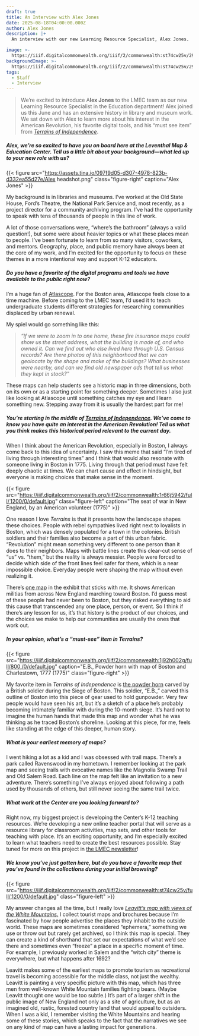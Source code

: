 ```yaml
---
draft: true
title: An Interview with Alex Jones
date: 2025-08-18T04:00:00.000Z
author: Alex Jones
description: |+
  An interview with our new Learning Resource Specialist, Alex Jones.

image: >-
  https://iiif.digitalcommonwealth.org/iiif/2/commonwealth:st74cw25v/293,1908,10040,3948/1800,/0/default.jpg
backgroundImage: >-
  https://iiif.digitalcommonwealth.org/iiif/2/commonwealth:st74cw25v/293,1908,10040,3948/1800,/0/default.jpg
tags:
  - Staff
  - Interview
---
```


> We’re excited to introduce A**lex Jones** to the LMEC team as our new Learning Resource Specialist in the Education department! Alex joined us this June and has an extensive history in library and museum work. We sat down with Alex to learn more about his interest in the American Revolution, his favorite digital tools, and his “must see item” from *[Terrains of Independence](https://www.leventhalmap.org/digital-exhibitions/terrains-of-independence/)*.

##### **Alex, we’re so excited to have you on board here at the Leventhal Map & Education Center. Tell us a little bit about your background—what led up to your new role with us?**

{{< figure src="https://assets.tina.io/097f9d05-d307-4978-823b-d332ea55d27e/Alex headshot.png" class="figure-right" caption="Alex Jones" >}}

My background is in libraries and museums. I’ve worked at the Old State House, Ford’s Theatre, the National Park Service and, most recently, as a project director for a community archiving program. I’ve had the opportunity to speak with tens of thousands of people in this line of work. 

A lot of those conversations were, “where’s the bathroom” (always a valid question!), but some were about heavier topics or what these places mean to people. I’ve been fortunate to learn from so many visitors, coworkers, and mentors. Geography, place, and public memory have always been at the core of my work, and I’m excited for the opportunity to focus on these themes in a more intentional way and support K-12 educators.

##### **Do you have a favorite of the digital programs and tools we have available to the public right now?**

I’m a huge fan of [Atlascope](https://www.atlascope.org/). For the Boston area, Atlascope feels close to a time machine. Before coming to the LMEC team, I’d used it to teach undergraduate students different strategies for researching communities displaced by urban renewal.

My spiel would go something like this:

> *“If we were to zoom in to one home, these fire insurance maps could show us the street address, what the building is made of, and who owned it. Can we find out who else lived here through U.S. Census records? Are there photos of this neighborhood that we can geolocate by the shape and make of the buildings? What businesses were nearby, and can we find old newspaper ads that tell us what they kept in stock?”*

These maps can help students see a historic map in three dimensions, both on its own or as a starting point for something deeper. Sometimes I also just like looking at Atlascope until something catches my eye and I learn something new. Stepping away from it is usually the hardest part for me!

##### **You’re starting in the middle of *[Terrains of Independence](https://www.leventhalmap.org/digital-exhibitions/terrains-of-independence/).* We’ve come to know you have quite an interest in the American Revolution! Tell us what you think makes this historical period relevant to the current day.**

When I think about the American Revolution, especially in Boston, I always come back to this idea of uncertainty. I saw this meme that said “I’m tired of living through interesting times” and I think that would also resonate with someone living in Boston in 1775. Living through that period must have felt deeply chaotic at times. We can chart cause and effect in hindsight, but everyone is making choices that make sense in the moment.

{{< figure src="https://iiif.digitalcommonwealth.org/iiif/2/commonwealth:1r66j5942/full/,1200/0/default.jpg" class="figure-left" caption="The seat of war in New England, by an American volunteer (1775)" >}}

One reason I love *Terrains* is that it presents how the landscape shapes these choices. People with rebel sympathies lived right next to loyalists in Boston, which was densely populated for a town in the colonies. British soldiers and their families also become a part of this urban fabric. “Revolution” might mean something very different to one person than it does to their neighbors. Maps with battle lines create this clear-cut sense of “us” vs. “them,” but the reality is always messier. People were forced to decide which side of the front lines feel safer for them, which is a near impossible choice. Everyday people were shaping the map without even realizing it.

There’s [one map](https://www.leventhalmap.org/digital-exhibitions/terrains-of-independence/city/the-seat-of-war/) in the exhibit that sticks with me. It shows American militias from across New England marching toward Boston. I’d guess most of these people had never been to Boston, but they risked everything to aid this cause that transcended any one place, person, or event. So I think if there’s any lesson for us, it’s that history is the product of our choices, and the choices we make to help our communities are usually the ones that work out.

##### **In your opinion, what’s a “must-see” item in Terrains?**

{{< figure src="https://iiif.digitalcommonwealth.org/iiif/2/commonwealth:1j92h002g/full/800,/0/default.jpg" caption="E.B., Powder horn with map of Boston and Charlestown, 1777 (1775)" class="figure-right" >}}

My favorite item in *Terrains of Independence* is [the powder horn](https://www.argomaps.org/maps/commonwealth:q524n340p/) carved by a British soldier during the Siege of Boston. This soldier, “E.B.,” carved this outline of Boston into this piece of gear used to hold gunpowder. Very few people would have seen his art, but it’s a sketch of a place he’s probably becoming intimately familiar with during the 10-month siege. It’s hard not to imagine the human hands that made this map and wonder what he was thinking as he traced Boston’s shoreline. Looking at this piece, for me, feels like standing at the edge of this deeper, human story.

##### **What is your earliest memory of maps?**

I went hiking a lot as a kid and I was obsessed with trail maps. There’s a park called Ravenswood in my hometown. I remember looking at the park map and seeing trails with evocative names like the Magnolia Swamp Trail and Old Salem Road. Each line on the map felt like an invitation to a new adventure. There’s something I’ve always enjoyed about following a path used by thousands of others, but still never seeing the same trail twice.

##### What work at the Center are you looking forward to?

Right now, my biggest project is developing the Center’s K-12 teaching resources. We’re developing a new online teacher portal that will serve as a resource library for classroom activities, map sets, and other tools for teaching with place. It’s an exciting opportunity, and I’m especially excited to learn what teachers need to create the best resources possible. Stay tuned for more on this project in [the LMEC newsletter](https://www.leventhalmap.org/subscribe/)!

##### **We know you’ve just gotten here, but do you have a favorite map that you’ve found in the collections during your initial browsing?**

{{< figure src="https://iiif.digitalcommonwealth.org/iiif/2/commonwealth:st74cw25v/full/,1200/0/default.jpg" class="figure-left" >}}

My answer changes all the time, but I really love [*Leavitt’s map with views of the White Mountains*.](https://collections.leventhalmap.org/search/commonwealth:st74cw24k) I collect tourist maps and brochures because I’m fascinated by how people advertise the places they inhabit to the outside world. These maps are sometimes considered “ephemera,” something we use or throw out but rarely get archived, so I think this map is special. They can create a kind of shorthand that set our expectations of what we’d see there and sometimes even “freeze” a place in a specific moment of time. For example, I previously worked in Salem and the “witch city” theme is everywhere, but what happens after 1692?

Leavitt makes some of the earliest maps to promote tourism as recreational travel is becoming accessible for the middle class, not just the wealthy. Leavitt is painting a very specific picture with this map, which has three men from well-known White Mountain families fighting bears. (Maybe Leavitt thought one would be too subtle.) It’s part of a larger shift in the public image of New England not only as a site of agriculture, but as an imagined old, rustic, forested country land that would appeal to outsiders. When I was a kid, I remember visiting the White Mountains and hearing some of these stories, which speaks to the fact that the narratives we see on any kind of map can have a lasting impact for generations.
